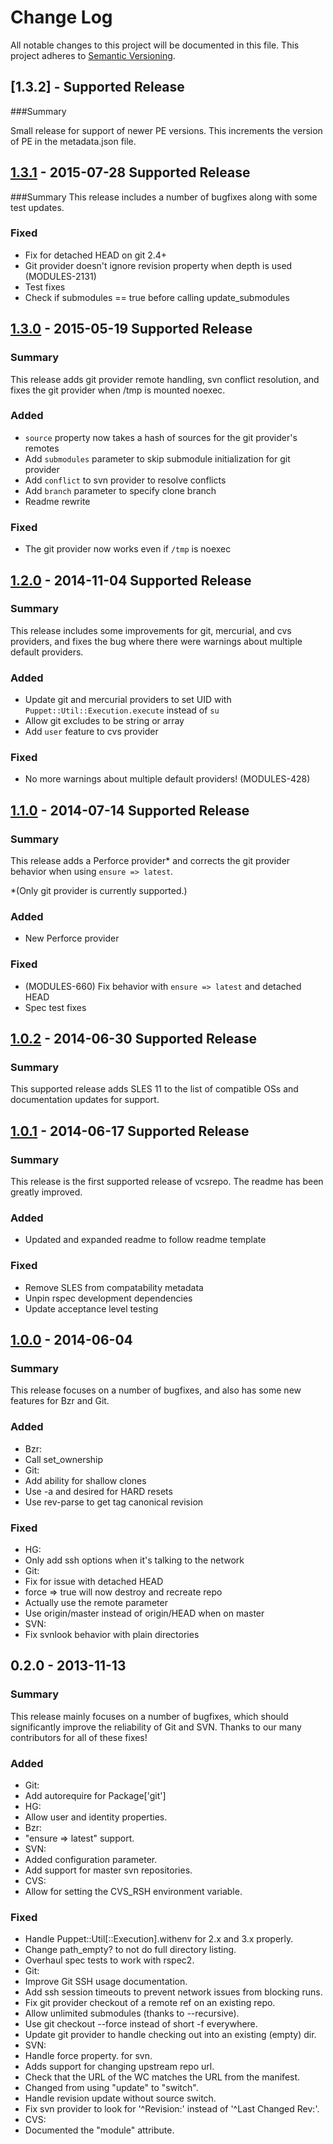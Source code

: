 # Change Log
All notable changes to this project will be documented in this file. This project adheres to [Semantic Versioning](http://semver.org/).

## [1.3.2] - Supported Release
###Summary

Small release for support of newer PE versions. This increments the version of PE in the metadata.json file.

## [1.3.1] - 2015-07-28 Supported Release
###Summary
This release includes a number of bugfixes along with some test updates.

### Fixed
- Fix for detached HEAD on git 2.4+
- Git provider doesn't ignore revision property when depth is used (MODULES-2131)
- Test fixes
- Check if submodules == true before calling update_submodules

## [1.3.0] - 2015-05-19 Supported Release
### Summary
This release adds git provider remote handling, svn conflict resolution, and fixes the git provider when /tmp is mounted noexec.

### Added
- `source` property now takes a hash of sources for the git provider's remotes
- Add `submodules` parameter to skip submodule initialization for git provider
- Add `conflict` to svn provider to resolve conflicts
- Add `branch` parameter to specify clone branch
- Readme rewrite

### Fixed
- The git provider now works even if `/tmp` is noexec

## [1.2.0] - 2014-11-04 Supported Release
### Summary
This release includes some improvements for git, mercurial, and cvs providers, and fixes the bug where there were warnings about multiple default providers.

### Added
- Update git and mercurial providers to set UID with `Puppet::Util::Execution.execute` instead of `su`
- Allow git excludes to be string or array
- Add `user` feature to cvs provider

### Fixed
- No more warnings about multiple default providers! (MODULES-428)

## [1.1.0] - 2014-07-14 Supported Release
### Summary
This release adds a Perforce provider\* and corrects the git provider behavior
when using `ensure => latest`.

\*(Only git provider is currently supported.)

### Added
- New Perforce provider

### Fixed
- (MODULES-660) Fix behavior with `ensure => latest` and detached HEAD
- Spec test fixes

## [1.0.2] - 2014-06-30 Supported Release
### Summary
This supported release adds SLES 11 to the list of compatible OSs and
documentation updates for support.

## [1.0.1] - 2014-06-17 Supported Release
### Summary
This release is the first supported release of vcsrepo. The readme has been
greatly improved.

### Added
- Updated and expanded readme to follow readme template

### Fixed
- Remove SLES from compatability metadata
- Unpin rspec development dependencies
- Update acceptance level testing

## [1.0.0] - 2014-06-04
### Summary

This release focuses on a number of bugfixes, and also has some
new features for Bzr and Git.

### Added
- Bzr:
 - Call set_ownership
- Git:
 - Add ability for shallow clones
 - Use -a and desired for HARD resets
 - Use rev-parse to get tag canonical revision

### Fixed
- HG:
 - Only add ssh options when it's talking to the network
- Git:
 - Fix for issue with detached HEAD
 - force => true will now destroy and recreate repo
 - Actually use the remote parameter
 - Use origin/master instead of origin/HEAD when on master
- SVN:
 - Fix svnlook behavior with plain directories

## 0.2.0 - 2013-11-13
### Summary

This release mainly focuses on a number of bugfixes, which should
significantly improve the reliability of Git and SVN.  Thanks to
our many contributors for all of these fixes!

### Added
- Git:
 - Add autorequire for Package['git']
- HG:
 - Allow user and identity properties.
- Bzr:
 - "ensure => latest" support.
- SVN:
 - Added configuration parameter.
 - Add support for master svn repositories.
- CVS:
 - Allow for setting the CVS_RSH environment variable.

### Fixed
- Handle Puppet::Util[::Execution].withenv for 2.x and 3.x properly.
- Change path_empty? to not do full directory listing.
- Overhaul spec tests to work with rspec2.
- Git:
 - Improve Git SSH usage documentation.
 - Add ssh session timeouts to prevent network issues from blocking runs.
 - Fix git provider checkout of a remote ref on an existing repo.
 - Allow unlimited submodules (thanks to --recursive).
 - Use git checkout --force instead of short -f everywhere.
 - Update git provider to handle checking out into an existing (empty) dir.
- SVN:
 - Handle force property. for svn.
 - Adds support for changing upstream repo url.
 - Check that the URL of the WC matches the URL from the manifest.
 - Changed from using "update" to "switch".
 - Handle revision update without source switch.
 - Fix svn provider to look for '^Revision:' instead of '^Last Changed Rev:'.
- CVS:
 - Documented the "module" attribute.

[1.3.1]: https://github.com/puppetlabs/puppetlabs-vcsrepo/compare/1.3.0...1.3.1
[1.3.0]: https://github.com/puppetlabs/puppetlabs-vcsrepo/compare/1.2.0...1.3.0
[1.2.0]: https://github.com/puppetlabs/puppetlabs-vcsrepo/compare/1.1.0...1.2.0
[1.1.0]: https://github.com/puppetlabs/puppetlabs-vcsrepo/compare/1.0.2...1.1.0
[1.0.2]: https://github.com/puppetlabs/puppetlabs-vcsrepo/compare/1.0.1...1.0.2
[1.0.1]: https://github.com/puppetlabs/puppetlabs-vcsrepo/compare/1.0.0...1.0.1
[1.0.0]: https://github.com/puppetlabs/puppetlabs-vcsrepo/compare/0.2.0...1.0.0
